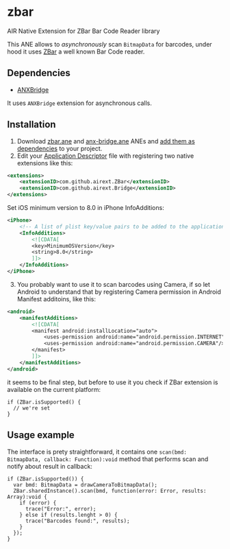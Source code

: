 # zbar
AIR Native Extension for ZBar Bar Code Reader library

This ANE allows to *asynchronously* scan `BitmapData` for barcodes, under hood it uses [ZBar](https://github.com/ZBar/ZBar) a well known Bar Code reader.

## Dependencies

* [ANXBridge](https://github.com/airext/anx-bridge)

It uses `ANXBridge` extension for asynchronous calls.

## Installation 

1. Download [zbar.ane]() and [anx-bridge.ane](https://github.com/airext/anx-bridge/blob/master/bin/anx-bridge.ane) ANEs and [add them as dependencies](http://bit.ly/2xTSJry) to your project. 
2. Edit your [Application Descriptor](http://help.adobe.com/en_US/air/build/WS5b3ccc516d4fbf351e63e3d118666ade46-7ff1.html) file with registering two native extensions like this:
```xml
<extensions>
    <extensionID>com.github.airext.ZBar</extensionID>
    <extensionID>com.github.airext.Bridge</extensionID>
</extensions>
```
Set iOS minimum version to 8.0 in iPhone InfoAdditions:
```xml
<iPhone>
    <!-- A list of plist key/value pairs to be added to the application Info.plist -->
    <InfoAdditions>
        <![CDATA[
        <key>MinimumOSVersion</key>
        <string>8.0</string>
        ]]>
    </InfoAdditions>
</iPhone>
```
3. You probably want to use it to scan barcodes using Camera, if so let Android to understand that by registering Camera permission in Android Manifest additoins, like this:
```xml
<android>
    <manifestAdditions>
        <![CDATA[
        <manifest android:installLocation="auto">
            <uses-permission android:name="android.permission.INTERNET"/>
            <uses-permission android:name="android.permission.CAMERA"/>
        </manifest>
        ]]>
    </manifestAdditions>
</android>
```
it seems to be final step, but before to use it you check if ZBar extension is available on the current platform:
```as3
if (ZBar.isSupported() {
  // we're set
}
```

## Usage example

The interface is prety straightforward, it contains one `scan(bmd: BitmapData, callback: Function):void` method that performs scan and notify about result in callback:
```as3
if (ZBar.isSupported()) {
  var bmd: BitmapData = drawCameraToBitmapData();
  ZBar.sharedInstance().scan(bmd, function(error: Error, results: Array):void {
    if (error) {
      trace("Error:", error);
    } else if (results.lenght > 0) {
      trace("Barcodes found:", results);
    }
  });
}
```
